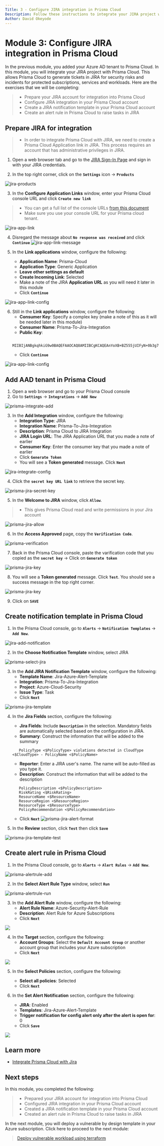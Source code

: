 ```yaml
---
Title: 3 - Configure JIRA integration in Prisma Cloud
Description: Follow these instructions to integrate your JIRA project with Prisma Cloud
Author: David Okeyode
---
```


# Module 3: Configure JIRA integration in Prisma Cloud

In the previous module, you added your Azure AD tenant to Prisma Cloud. In this module, you will integrate your JIRA project with Prisma Cloud. This allows Prisma Cloud to generate tickets in JIRA for security risks and incidents for protected subscriptions, services and workloads. Here are the exercises that we will be completing:

>* Prepare your JIRA account for integration into Prisma Cloud
>* Configure JIRA integration in your Prisma Cloud account
>* Create a JIRA notification template in your Prisma Cloud account
>* Create an alert rule in Prisma Cloud to raise tasks in JIRA
## Prepare JIRA for integration
>* In order to integrate Prisma Cloud with JIRA, we need to create a Prisma Cloud Application link in JIRA. This process requires an account that has administrative privileges in JIRA.

1. Open a web browser tab and go to the [JIRA Sign-In Page](https://id.atlassian.com/login) and sign in with your JIRA credentials.

2. In the top right corner, click on the **`Settings`** icon → **`Products`**

![jira-products](../images/3-jira-products.png)

3. In the **Configure Application Links** window, enter your Prisma Cloud console URL and click **`Create new link`**
>* You can get a full list of the console URLs [from this document](https://docs.paloaltonetworks.com/prisma/prisma-cloud/prisma-cloud-admin/get-started-with-prisma-cloud/access-prisma-cloud.html)
>* Make sure you use your console URL for your Prisma cloud tenant.

![jira-app-link](../images/3-jira-app-link.png)

4. Disregard the message about **`No response was received`** and click **`Continue`**
![jira-app-link-message](../images/3-jira-app-link-message.png)

5. In the **Link applications** window, configure the following:
   * **Application Name**: Prisma-Cloud
   * **Application Type**: Generic Application
   * **Leave other settings as default**
   * **Create Incoming Link**: Selected
   * Make a note of the JIRA **Application URL** as you will need it later in this module
   * Click **`Continue`**

![jira-app-link-config](../images/3-jira-app-link-config.png)

6. Still in the **Link applications** window, configure the following:
   * **Consumer Key**: Specify a complex key (make a note of this as it will be needed later in this module)
   * **Consumer Name**: Prisma-To-Jira-Integration
   * **Public Key**: 
   ```
      MIIBIjANBgkqhkiG9w0BAQEFAAOCAQ8AMIIBCgKCAQEAnYoXB+BZ555jUIFyN+0b3g7haTchsyeWwDcUrTcebbDN1jy5zjZ/vp31//L9HzA0WCFtmgj5hhaFcMl1bCFY93oiobsiWsJmMLgDyYBghpManIQ73TEHDIAsV49r2TLtX01iRWSW65CefBHD6b/1rvrhxVDDKjfxgCMLojHBPb7nLqXMxOKrY8s1yCLXyzoFGTN6ankFgyJ0BQh+SMj/hyB59LPVin0bf415ME1FpCJ3yow258sOT7TAJ00ejyyhC3igh+nVQXP+1V0ztpnpfoXUypA7UKvdI0Qf1ZsviyHNwiNg7xgYc+H64cBmAgfcfDNzXyPmJZkM7cGC2y4ukQIDAQAB
   ```
   * Click **`Continue`**

![jira-app-link-config](../images/3-jira-app-link-config-b.png)



## Add AAD tenant in Prisma Cloud
1. Open a web browser and go to your Prisma Cloud console 
2. Go to **`Settings`** → **`Integrations`** → **`Add New`**

![prisma-integrate-add](../images/3-prisma-integrate-add.png)

3. In the **Add Integration** window, configure the following:
   * **Integration Type**: JIRA
   * **Integration Name**: Prisma-To-Jira-Integration
   * **Description**: Prisma Cloud to JIRA Integration
   * **JIRA Login URL**: The JIRA Application URL that you made a note of earlier
   * **Consumer Key**: Enter the consumer key that you made a note of earlier
   * Click **`Generate Token`** 
   * You will see a **Token generated** message. Click **`Next`**

![jira-integrate-config](../images/3-jira-integrate-config.png)

4. Click the **`secret key URL link`** to retrieve the secret key.

![prisma-jira-secret-key](../images/3-prisma-jira-secret-key.png)

5. In the **Welcome to JIRA** window, click **`Allow`**.
>* This gives Prisma Cloud read and write permissions in your Jira account

![prisma-jira-allow](../images/3-prisma-jira-allow.png)

6. In the **Access Approved** page, copy the **`Verification Code`**.

![prisma-verification](../images/3-prisma-verification.png)

7. Back in the Prisma Cloud console, paste the varification code that you copied as the **`secret key`** → Click on **`Generate token`**

![prisma-jira-key](../images/3-prisma-jira-key.png)

8. You will see a **Token generated** message. Click **`Test`**. You should see a success message in the top right corner.

![prisma-jira-key](../images/3-prisma-jira-test.png)

9. Click on **`SAVE`**



## Create notification template in Prisma Cloud
1. In the Prisma Cloud console, go to **`Alerts`** → **`Notification Templates`** → **`Add New`**.

![jira-add-notification](../images/3-jira-add-notification.png)

2. In the **Choose Notification Template** window, select JIRA

![prisma-select-jira](../images/3-prisma-select-jira.png)

3. In the **Add JIRA Notification Template** window, configure the following:
   * **Template Name**: Jira-Azure-Alert-Template
   * **Integration**: Prisma-To-Jira-Integration
   * **Project**: Azure-Cloud-Security
   * **Issue Type**: Task
   * Click **`Next`**

![prisma-jira-template](../images/3-prisma-jira-template.png)

4. In the **Jira Fields** section, configure the following:
   * **Jira Fields**: Include **`Description`** in the selection. Mandatory fields are automatically selected based on the configuration in JIRA.
   * **Summary**: Construct the information that will be added to the summary
   ```
      PolicyType <$PolicyType> violations detected in CloudType <$CloudType> - PolicyName <$PolicyName>
   ```
   * **Reporter**: Enter a JIRA user's name. The name will be auto-filled as you type it.
   * **Description**: Construct the information that will be added to the description
   ```
      PolicyDescription <$PolicyDescription>
      RiskRating <$RiskRating>
      ResourceName <$ResourceName>
      ResourceRegion <$ResourceRegion>
      ResourceType <$ResourceType>
      PolicyRecommendation <$PolicyRecommendation>
   ```
   * Click **`Next`**
![prisma-jira-alert-format](../images/3-prisma-jira-alert-format.png)

5. In the **Review** section, click **`Test`** then click **`Save`**

![prisma-jira-template-test](../images/3-prisma-jira-template-test.png)


## Create alert rule in Prisma Cloud
1. In the Prisma Cloud console, go to **`Alerts`** → **`Alert Rules`** → **`Add New`**.

![prisma-alertrule-add](../images/3-prisma-alertrule-add.png)

2. In the **Select Alert Rule Type** window, select **`Run`**

![prisma-alertrule-run](../images/3-prisma-alertrule-run.png)

3. In the **Add Alert Rule** window, configure the following:
   * **Alert Rule Name**: Azure-Security-Alert-Rule
   * **Description**: Alert Rule for Azure Subscriptions
   * Click **`Next`**

![](../images/3-prisma-rule-name.png)

4. In the **Target** section, configure the following:
   * **Account Groups**: Select the **`Default Account Group`** or another account group that includes your Azure subscription
   * Click **`Next`**

![](../images/3-prisma-jira-group.png)

5. In the **Select Policies** section, configure the following:
   * **Select all policies**: Selected 
   * Click **`Next`**

6. In the **Set Alert Notification** section, configure the following:
   * **JIRA**: Enabled
   * **Templates**: Jira-Azure-Alert-Template
   * **Trigger notification for config alert only after the alert is open for**: 0
   * Click **`Save`**

![](../images/3-prisma-jira-notification.png)


## Learn more
* [Integrate Prisma Cloud with Jira](https://docs.paloaltonetworks.com/prisma/prisma-cloud/prisma-cloud-admin/configure-external-integrations-on-prisma-cloud/integrate-prisma-cloud-with-jira.html)


## Next steps
In this module, you completed the following:
>* Prepared your JIRA account for integration into Prisma Cloud
>* Configured JIRA integration in your Prisma Cloud account
>* Created a JIRA notification template in your Prisma Cloud account
>* Created an alert rule in Prisma Cloud to raise tasks in JIRA

In the next module, you will deploy a vulnerable by design template in your Azure subscription. Click here to proceed to the next module:
> [Deploy vulnerable workload using terraform](4-deploy-vulnearble-workload.md)
